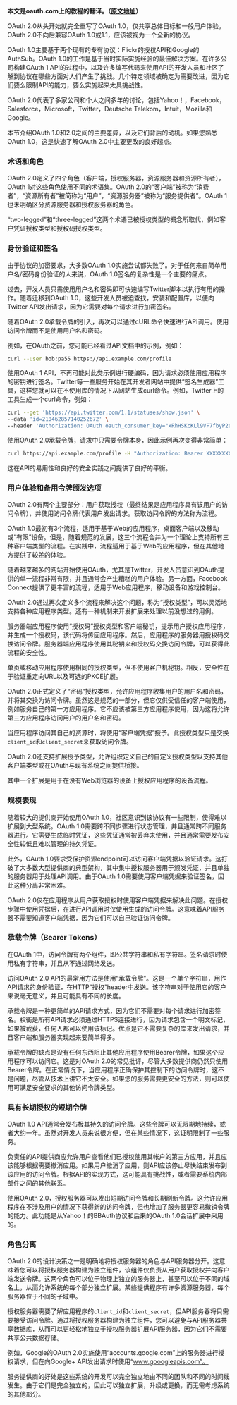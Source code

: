 
**本文是oauth.com上的教程的翻译。（[原文地址](https://www.oauth.com)）**

OAuth 2.0从头开始就完全重写了OAuth 1.0，仅共享总体目标和一般用户体验。OAuth 2.0不向后兼容OAuth 1.0或1.1，应该被视为一个全新的协议。

OAuth 1.0主要基于两个现有的专有协议：Flickr的授权API和Google的AuthSub。OAuth 1.0的工作是基于当时实际实施经验的最佳解决方案。在许多公司构建OAuth 1 API的过程中，以及许多编写代码来使用API​​的开发人员和社区了解到协议在哪些方面对人们产生了挑战。几个特定领域被确定为需要改进，因为它们要么限制API的能力，要么实施起来太具挑战性。

OAuth 2.0代表了多家公司和个人之间多年的讨论，包括Yahoo！，Facebook，Salesforce，Microsoft，Twitter，Deutsche Telekom，Intuit，Mozilla和Google。

本节介绍OAuth 1.0和2.0之间的主要差异，以及它们背后的动机。如果您熟悉OAuth 1.0，这是快速了解OAuth 2.0中主要更改的良好起点。

### 术语和角色

OAuth 2.0定义了四个角色（客户端，授权服务器，资源服务器和资源所有者），OAuth 1对这些角色使用不同的术语集。OAuth 2.0的“客户端”被称为“消费者”，“资源所有者”被简称为“用户”，“资源服务器”被称为“服务提供者”。OAuth 1也未明确区分资源服务器和授权服务器的角色。

“two-legged”和“three-legged”这两个术语已被授权类型的概念所取代，例如客户凭证授权类型和授权码授权类型。

### 身份验证和签名

由于协议的加密要求，大多数OAuth 1.0实施尝试都失败了。对于任何来自简单用户名/密码身份验证的人来说，OAuth 1.0签名的复杂性是一个主要的痛点。

过去，开发人员只需使用用户名和密码即可快速编写Twitter脚本以执行有用的操作。随着迁移到OAuth 1.0，这些开发人员被迫查找，安装和配置库，以便向Twitter API发出请求，因为它需要对每个请求进行加密签名。

随着OAuth 2.0承载令牌的引入，再次可以通过cURL命令快速进行API调用。使用访问令牌而不是使用用户名和密码。

例如，在OAuth之前，您可能已经看过API文档中的示例，例如：

```bash
curl --user bob:pa55 https://api.example.com/profile
```

使用OAuth 1 API，不再可能对此类示例进行硬编码，因为请求必须使用应用程序的密钥进行签名。Twitter等一些服务开始在其开发者网站中提供“签名生成器”工具，这样您就可以在不使用库的情况下从网站生成curl命令。例如，Twitter上的工具生成一个curl命令，例如：

```bash
curl --get 'https://api.twitter.com/1.1/statuses/show.json' \
--data 'id=210462857140252672' \
--header 'Authorization: OAuth oauth_consumer_key="xRhHSKcKLl9VF7fbyP2eEw", oauth_nonce="33ec5af28add281c63db55d1839d90f1", oauth_signature="oBO19fJO8imCAMvRxmQJsA6idXk%3D", oauth_signature_method="HMAC-SHA1", oauth_timestamp="1471026075", oauth_token="12341234-ZgJYZOh5Z3ldYXH2sm5voEs0pPXOPv8vC0mFjMFtG", oauth_version="1.0"'
```

使用OAuth 2.0承载令牌，请求中只需要令牌本身，因此示例再次变得非常简单：

```bash
curl https://api.example.com/profile -H "Authorization: Bearer XXXXXXXXXXX"
```

这在API的易用性和良好的安全实践之间提供了良好的平衡。

### 用户体验和备用令牌颁发选项

OAuth 2.0有两个主要部分：用户获取授权（最终结果是应用程序具有该用户的访问令牌），并使用访问令牌代表用户发出请求。获取访问令牌的方法称为流程。

OAuth 1.0最初有3个流程，适用于基于Web的应用程序，桌面客户端以及移动或“有限”设备。但是，随着规范的发展，这三个流程合并为一个理论上支持所有三种客户端类型的流程。在实践中，流程适用于基于Web的应用程序，但在其他地方提供了较差的体验。

随着越来越多的网站开始使用OAuth，尤其是Twitter，开发人员意识到OAuth提供的单一流程非常有限，并且通常会产生糟糕的用户体验。另一方面，Facebook Connect提供了更丰富的流程，适用于Web应用程序，移动设备和游戏控制台。

OAuth 2.0通过再次定义多个流程来解决这个问题，称为“授权类型”，可以灵活地支持各种应用程序类型。还有一种机制来开发扩展来处理以前没想过的用例。

服务器端应用程序使用“授权码”授权类型和客户端秘钥，提示用户授权应用程序，并生成一个授权码，该代码将传回应用程序。然后，应用程序的服务器用授权码交换访问令牌。服务器端应用程序使用其秘钥来和授权码交换访问令牌，可以获得此流程的安全性。

单页或移动应用程序使用相同的授权类型，但不使用客户机秘钥。相反，安全性在于验证重定向URL以及可选的PKCE扩展。

OAuth 2.0正式定义了“密码”授权类型，允许应用程序收集用户的用户名和密码，并将其交换为访问令牌。虽然这是规范的一部分，但它仅供受信任的客户端使用，例如服务自己的第一方应用程序。它不应该被第三方应用程序使用，因为这将允许第三方应用程序访问用户的用户名和密码。

当应用程序访问其自己的资源时，将使用“客户端凭据”授予。此授权类型只是交换`client_id`和`client_secret`来获取访问令牌。

OAuth 2.0还支持扩展授予类型，允许组织定义自己的自定义授权类型以支持其他客户端类型或在OAuth与现有系统之间提供桥接。

其中一个扩展是用于在没有Web浏览器的设备上授权应用程序的设备流程。

### 规模表现

随着较大的提供商开始使用OAuth 1.0，社区意识到该协议有一些限制，使得难以扩展到大型系统。OAuth 1.0需要跨不同步骤进行状态管理，并且通常跨不同服务器进行。它需要生成临时凭证，这些凭证通常被丢弃未使用，并且通常需要发布安全性较低且难以管理的持久凭证。

此外，OAuth 1.0要求受保护资源endpoint可以访问客户端凭据以验证请求。这打破了大多数大型提供商的典型架构，其中集中授权服务器用于颁发凭证，并且单独的服务器用于处理API调用。由于OAuth 1.0需要使用客户端凭据来验证签名，因此这种分离非常困难。

OAuth 2.0仅在应用程序从用户获取授权时使用客户端凭据来解决此问题。在授权步骤中使用凭据后，在进行API调用时仅使用生成的访问令牌。这意味着API服务器不需要知道客户端凭据，因为它们可以自己验证访问令牌。

### 承载令牌（Bearer Tokens）

在OAuth 1中，访问令牌有两个组件，即公共字符串和私有字符串。签名请求时使用私有字符串，并且从不通过网络发送。

访问OAuth 2.0 API的最常用方法是使用“承载令牌”。这是一个单个字符串，用作API请求的身份验证，在HTTP“授权”header中发送。该字符串对于使用它的客户来说毫无意义，并且可能具有不同的长度。

承载令牌是一种更简单的API请求方式，因为它们不需要对每个请求进行加密签名。权衡是所有API请求必须通过HTTPS连接进行，因为请求包含一个明文标记，如果被截获，任何人都可以使用该标记。优点是它不需要复杂的库来发出请求，并且客户端和服务器实现起来要简单得多。

承载令牌的缺点是没有任何东西阻止其他应用程序使用Bearer令牌，如果这个应用程序可以访问它。这是对OAuth 2.0的常见批评，尽管大多数提供商仍然只使用Bearer令牌。在正常情况下，当应用程序正确保护其控制下的访问令牌时，这不是问题，尽管从技术上讲它不太安全。如果您的服务需要更安全的方法，则可以使用可满足安全要求的其他访问令牌类型。

### 具有长期授权的短期令牌

OAuth 1.0 API通常会发布极其持久的访问令牌。这些令牌可以无限期地持续，或者大约一年。虽然对开发人员来说很方便，但在某些情况下，这证明限制了一些服务。

负责任的API提供商应允许用户查看他们已授权使用其帐户的第三方应用，并且应该能够根据需要撤消应用。如果用户撤消了应用，则API应该停止尽快结束发布到该应用的访问令牌。根据API的实现方式，这可能具有挑战性，或者需要系统内部部件之间的其他联系。

使用OAuth 2.0，授权服务器可以发出短期访问令牌和长期刷新令牌。这允许应用程序在不涉及用户的情况下获得新的访问令牌，但也增加了服务器更容易撤销令牌的能力。此功能是从Yahoo！的BBAuth协议和后来的OAuth 1.0会话扩展中采用的。

### 角色分离

OAuth 2.0的设计决策之一是明确地将授权服务器的角色与API服务器分开。这意味着您可以将授权服务器构建为独立组件，该组件仅负责从用户获取授权并向客户端发送令牌。这两个角色可以位于物理上独立的服务器上，甚至可以位于不同的域名上，从而允许系统的每个部分独立扩展。某些提供程序有许多资源服务器，每个服务器位于不同的子域中。

授权服务器需要了解应用程序的`client_id`和`client_secret`，但API服务器将只需要接受访问令牌。通过将授权服务器构建为独立组件，您可以避免与API服务器共享数据库，从而可以更轻松地独立于授权服务器扩展API服务器，因为它们不需要共享公共数据存储。

例如，Google的OAuth 2.0实施使用“accounts.google.com”上的服务器进行授权请求，但在向Google+ API发出请求时使用“www.gooogleapis.com”。

服务提供商的好处是这些系统的开发可以完全独立地由不同的团队和不同的时间线发生。由于它们是完全独立的，因此可以独立扩展，升级或更换，而无需考虑系统的其他部分。
